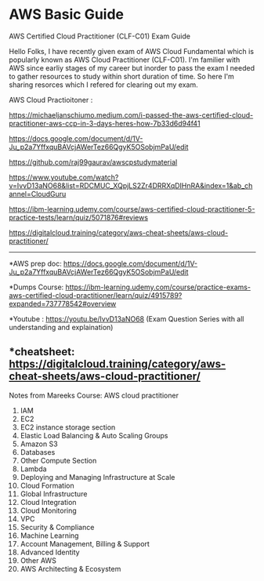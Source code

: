 # AWS Basic Guide
AWS Certified Cloud Practitioner (CLF-C01) Exam Guide

Hello Folks,
I have recently given exam of AWS Cloud Fundamental which is popularly known as AWS Cloud Practitioner (CLF-C01). I'm familier with AWS since earliy stages of my career but inorder to pass the exam I needed to gather resources to study within short duration of time.
So here I'm sharing resorces which I refered for clearing out my exam.

AWS Cloud Practioitoner :

https://michaeljanschiumo.medium.com/i-passed-the-aws-certified-cloud-practitioner-aws-ccp-in-3-days-heres-how-7b33d6d94f41

https://docs.google.com/document/d/1V-Ju_p2a7YffxquBAVcjAWerTez66QgyK5OSobjmPaU/edit

https://github.com/raj99gaurav/awscpstudymaterial

https://www.youtube.com/watch?v=IvvD13aNO68&list=RDCMUC_XQpjLS2Zr4DRRXqDIHnRA&index=1&ab_channel=CloudGuru

https://ibm-learning.udemy.com/course/aws-certified-cloud-practitioner-5-practice-tests/learn/quiz/5071876#reviews

https://digitalcloud.training/category/aws-cheat-sheets/aws-cloud-practitioner/

----------------------------------------------------------------------------------------------------------------------------------------------------------------------

*AWS prep doc:
https://docs.google.com/document/d/1V-Ju_p2a7YffxquBAVcjAWerTez66QgyK5OSobjmPaU/edit

*Dumps Course:
https://ibm-learning.udemy.com/course/practice-exams-aws-certified-cloud-practitioner/learn/quiz/4915789?expanded=737778542#overview

*Youtube : https://youtu.be/IvvD13aNO68 (Exam Question Series with all understanding and explaination)

*cheatsheet:
https://digitalcloud.training/category/aws-cheat-sheets/aws-cloud-practitioner/
----------------------------------------------------------------------------------------------------------------------------------------------------------------------
Notes from Mareeks Course: AWS cloud practitioner

1. IAM 
2. EC2
3. EC2 instance storage section
4. Elastic Load Balancing & Auto Scaling Groups
5. Amazon S3
6. Databases
7. Other Compute Section
8. Lambda
9. Deploying and Managing Infrastructure at Scale
10. Cloud Formation
11. Global Infrastructure
12. Cloud Integration
13. Cloud Monitoring
14. VPC
15. Security & Compliance
16. Machine Learning
17. Account Management, Billing & Support
18. Advanced Identity
19. Other AWS
20. AWS Architecting & Ecosystem 
